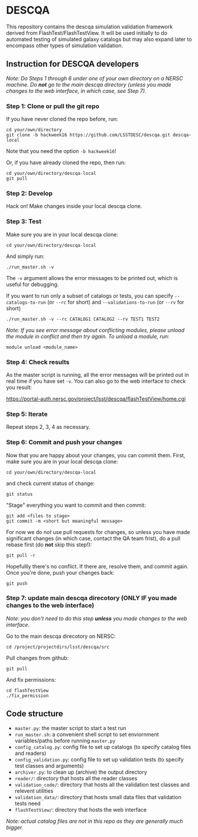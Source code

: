 # DESCQA

This repository contains the descqa simulation validation framework derived from FlashTest/FlashTestView. It will be used initially to do automated testing of simulated galaxy catalogs but may also expand later to encompass other types of simulation validation.


## Instruction for DESCQA developers

_Note: Do Steps 1 through 6 under one of your own directory on a NERSC machine. Do **not** go to the main descqa directory (unless you made changes to the web interface, in which case, see Step 7)._


### Step 1: Clone or pull the git repo

If you have never cloned the repo before, run:

    cd your/own/directory
    git clone -b hackweek16 https://github.com/LSSTDESC/descqa.git descqa-local

Note that you need the option `-b hackweek16`!

Or, if you have already cloned the repo, then run:

    cd your/own/directory/descqa-local
    git pull


### Step 2: Develop

Hack on! Make changes inside your local descqa clone. 


### Step 3: Test

Make sure you are in your local descqa clone:

    cd your/own/directory/descqa-local

And simply run:

    ./run_master.sh -v

The `-v` argument allows the error messages to be printed out, which is useful for debugging. 

If you want to run only a subset of catalogs or tests, you can specify `--catalogs-to-run` (or `--rc` for short) and `--validations-to-run` (or `--rv` for short) 
    
    ./run_master.sh -v --rc CATALOG1 CATALOG2 --rv TEST1 TEST2


_Note: If you see error message about conflicting modules, please unload the module in conflict and then try again. To unload a module, run:_

    module unload <module_name>


### Step 4: Check results

As the master script is running, all the error messages will be printed out in real time if you have set `-v`. You can also go to the web interface to check you result:

https://portal-auth.nersc.gov/project/lsst/descqa/flashTestView/home.cgi


### Step 5: Iterate

Repeat steps 2, 3, 4 as necessary.


### Step 6: Commit and push your changes

Now that you are happy about your changes, you can commit them. First, make sure you are in your local descqa clone:

    cd your/own/directory/descqa-local

and check current status of change:

    git status

"Stage" everything you want to commit and then commit: 

    git add <files to stage> 
    git commit -m <short but meaningful message>
    
For now we do *not* use pull requests for changes, so unless you have made significant changes (in which case, contact the QA team frist), do a pull rebase first (do **not** skip this step!):

    git pull -r
    
Hopefullly there's no conflict. If there are, resolve them, and commit again. Once you're done, push your changes back:

    git push
    
    
### Step 7: update main descqa direcotory (ONLY IF you made changes to the web interface)

_Note: you don't need to do this step **unless** you made changes to the web interface._

Go to the main descqa direcotory on NERSC:

    cd /project/projectdirs/lsst/descqa/src
    
Pull changes from github:

    git pull
    
And fix permissions:

    cd flashTestView
    ./fix_permission
   

## Code structure

- `master.py`: the master script to start a test run
- `run_master.sh`: a convenient shell script to set enviornment variables/paths before running `master.py`
- `config_catalog.py`: config file to set up catalogs (to specify catalog files and readers)
- `config_validation.py`: config file to set up validation tests (to specify test classes and arguments)
- `archiver.py`: to clean up (archive) the output directory
- `reader/`: directory that hosts all the reader classes
- `validation_code/`: directory that hosts all the validation test classes and relevent utilities
- `validation_data/`: directory that hosts small data files that validation tests need
- `flashTestView/`: directory that hosts the web interface

_Note: actual catalog files are not in this repo as they are generally much bigger._

